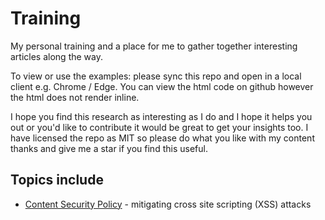 # Training

My personal training and a place for me to gather together interesting articles along the way.

To view or use the examples: please sync this repo and open in a local client e.g. Chrome / Edge. You can view the html code on github however the html does not render inline.

I hope you find this research as interesting as I do and I hope it helps you out or you'd like to contribute it would be great to get your insights too. I have licensed the repo as MIT so please do what you like with my content thanks and give me a star if you find this useful.

## Topics include

- [Content Security Policy](./security/ContentSecurityPolicy/csp-sri-enforcement.html) - mitigating cross site scripting (XSS) attacks
